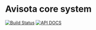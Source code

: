 Avisota core system
===================

[![Build Status](https://travis-ci.org/avisota/core.png?branch=master)](https://travis-ci.org/avisota/core) [![API DOCS](https://bit3.de/files/Icons/apidocs.png)](http://avisota.github.io/core/)
